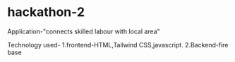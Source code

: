 # hackathon-2
Application-"connects skilled labour with local area"

Technology used-
1.frontend-HTML,Tailwind CSS,javascript.
2.Backend-fire base
